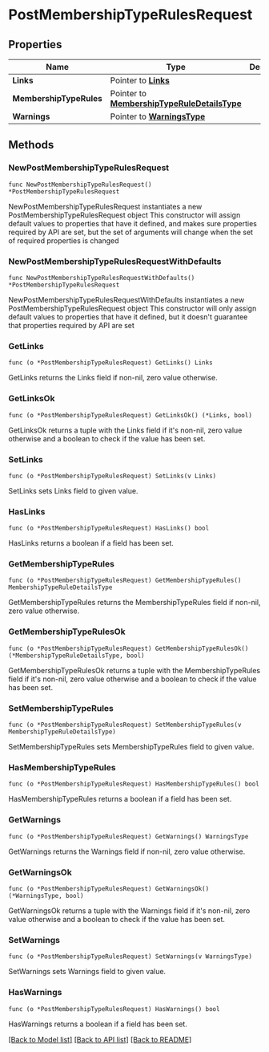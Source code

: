 # PostMembershipTypeRulesRequest

## Properties

Name | Type | Description | Notes
------------ | ------------- | ------------- | -------------
**Links** | Pointer to [**Links**](Links.md) |  | [optional] 
**MembershipTypeRules** | Pointer to [**MembershipTypeRuleDetailsType**](MembershipTypeRuleDetailsType.md) |  | [optional] 
**Warnings** | Pointer to [**WarningsType**](WarningsType.md) |  | [optional] 

## Methods

### NewPostMembershipTypeRulesRequest

`func NewPostMembershipTypeRulesRequest() *PostMembershipTypeRulesRequest`

NewPostMembershipTypeRulesRequest instantiates a new PostMembershipTypeRulesRequest object
This constructor will assign default values to properties that have it defined,
and makes sure properties required by API are set, but the set of arguments
will change when the set of required properties is changed

### NewPostMembershipTypeRulesRequestWithDefaults

`func NewPostMembershipTypeRulesRequestWithDefaults() *PostMembershipTypeRulesRequest`

NewPostMembershipTypeRulesRequestWithDefaults instantiates a new PostMembershipTypeRulesRequest object
This constructor will only assign default values to properties that have it defined,
but it doesn't guarantee that properties required by API are set

### GetLinks

`func (o *PostMembershipTypeRulesRequest) GetLinks() Links`

GetLinks returns the Links field if non-nil, zero value otherwise.

### GetLinksOk

`func (o *PostMembershipTypeRulesRequest) GetLinksOk() (*Links, bool)`

GetLinksOk returns a tuple with the Links field if it's non-nil, zero value otherwise
and a boolean to check if the value has been set.

### SetLinks

`func (o *PostMembershipTypeRulesRequest) SetLinks(v Links)`

SetLinks sets Links field to given value.

### HasLinks

`func (o *PostMembershipTypeRulesRequest) HasLinks() bool`

HasLinks returns a boolean if a field has been set.

### GetMembershipTypeRules

`func (o *PostMembershipTypeRulesRequest) GetMembershipTypeRules() MembershipTypeRuleDetailsType`

GetMembershipTypeRules returns the MembershipTypeRules field if non-nil, zero value otherwise.

### GetMembershipTypeRulesOk

`func (o *PostMembershipTypeRulesRequest) GetMembershipTypeRulesOk() (*MembershipTypeRuleDetailsType, bool)`

GetMembershipTypeRulesOk returns a tuple with the MembershipTypeRules field if it's non-nil, zero value otherwise
and a boolean to check if the value has been set.

### SetMembershipTypeRules

`func (o *PostMembershipTypeRulesRequest) SetMembershipTypeRules(v MembershipTypeRuleDetailsType)`

SetMembershipTypeRules sets MembershipTypeRules field to given value.

### HasMembershipTypeRules

`func (o *PostMembershipTypeRulesRequest) HasMembershipTypeRules() bool`

HasMembershipTypeRules returns a boolean if a field has been set.

### GetWarnings

`func (o *PostMembershipTypeRulesRequest) GetWarnings() WarningsType`

GetWarnings returns the Warnings field if non-nil, zero value otherwise.

### GetWarningsOk

`func (o *PostMembershipTypeRulesRequest) GetWarningsOk() (*WarningsType, bool)`

GetWarningsOk returns a tuple with the Warnings field if it's non-nil, zero value otherwise
and a boolean to check if the value has been set.

### SetWarnings

`func (o *PostMembershipTypeRulesRequest) SetWarnings(v WarningsType)`

SetWarnings sets Warnings field to given value.

### HasWarnings

`func (o *PostMembershipTypeRulesRequest) HasWarnings() bool`

HasWarnings returns a boolean if a field has been set.


[[Back to Model list]](../README.md#documentation-for-models) [[Back to API list]](../README.md#documentation-for-api-endpoints) [[Back to README]](../README.md)


